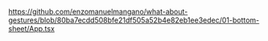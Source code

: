 https://github.com/enzomanuelmangano/what-about-gestures/blob/80ba7ecdd508bfe21df505a52b4e82eb1ee3edec/01-bottom-sheet/App.tsx
